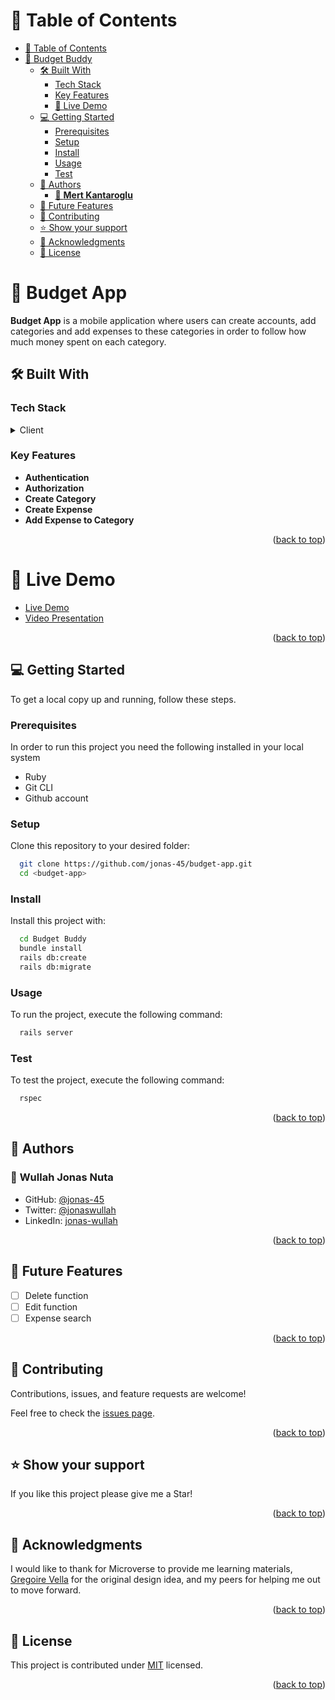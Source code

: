 # 📗 Table of Contents

- [📗 Table of Contents](#-table-of-contents)
- [📖 Budget Buddy ](#-budget-buddy-)
  - [🛠 Built With ](#-built-with-)
    - [Tech Stack ](#tech-stack-)
    - [Key Features ](#key-features-)
    - [🚀 Live Demo](#-live-demo-)
  - [💻 Getting Started ](#-getting-started-)
    - [Prerequisites ](#prerequisites-)
    - [Setup ](#setup-)
    - [Install ](#install-)
    - [Usage ](#usage-)
    - [Test ](#test-)
  - [👥 Authors ](#-authors-)
    - [👤 **Mert Kantaroglu**](#-mert-kantaroglu)
  - [🔭 Future Features ](#-future-features-)
  - [🤝 Contributing ](#-contributing-)
  - [⭐️ Show your support ](#️-show-your-support-)
  - [🙏 Acknowledgments ](#-acknowledgments-)
  - [📝 License ](#-license-)

<!-- PROJECT DESCRIPTION -->

# 📖 Budget App <a name="about-project"></a>

**Budget App** is a mobile application where users can create accounts, add categories and add expenses to these categories in order to follow how much money spent on each category.

## 🛠 Built With <a name="built-with"></a>

### Tech Stack <a name="tech-stack"></a>

<details>
  <summary>Client</summary>
  <ul>
    <li>Ruby on Rails</li>
    <li>PostgreSQL</li>
    <li>Devise</li>
    <li>RSpec Rails</li>
  </ul>
</details>

<!-- Features -->

### Key Features <a name="key-features"></a>

- **Authentication**
- **Authorization**
- **Create Category**
- **Create Expense**
- **Add Expense to Category**

<p align="right">(<a href="#readme-top">back to top</a>)</p>

# 🚀 Live Demo <a name="live-demo"></a>

- [Live Demo](https://budget-app-gd1l.onrender.com)<br>
- [Video Presentation](https://www.loom.com/share/4f054aad383f4017b7f76a7503621926?sid=ab11f7c8-2a7d-4409-b643-5f61bb7ec515)

<p align="right">(<a href="#readme-top">back to top</a>)</p>

<!-- GETTING STARTED -->

## 💻 Getting Started <a name="getting-started"></a>

To get a local copy up and running, follow these steps.

### Prerequisites <a name="prerequisites"></a>

In order to run this project you need the following installed in your local system

- Ruby
- Git CLI
- Github account

### Setup <a name="setup"></a>

Clone this repository to your desired folder:

```sh
  git clone https://github.com/jonas-45/budget-app.git
  cd <budget-app>
```

### Install <a name="install"></a>

Install this project with:

```sh
  cd Budget Buddy
  bundle install
  rails db:create
  rails db:migrate
```

### Usage <a name="usage"></a>

To run the project, execute the following command:

```sh
  rails server
```

### Test <a name="test"></a>

To test the project, execute the following command:

```sh
  rspec
```

<p align="right">(<a href="#readme-top">back to top</a>)</p>

<!-- AUTHORS -->

## 👥 Authors <a name="authors"></a>

### 👤 **Wullah Jonas Nuta**

- GitHub: [@jonas-45](https://github.com/jonas-45)
- Twitter: [@jonaswullah](https://twitter.com/jonaswullah)
- LinkedIn: [jonas-wullah](https://linkedin.com/in/jonas-wullah)

<p align="right">(<a href="#readme-top">back to top</a>)</p>

<!-- FUTURE FEATURES -->

## 🔭 Future Features <a name="future-features"></a>

- [ ] Delete function
- [ ] Edit function
- [ ] Expense search

<p align="right">(<a href="#readme-top">back to top</a>)</p>

<!-- CONTRIBUTING -->

## 🤝 Contributing <a name="contributing"></a>

Contributions, issues, and feature requests are welcome!

Feel free to check the [issues page](../../issues/).

<p align="right">(<a href="#readme-top">back to top</a>)</p>

<!-- SUPPORT -->

## ⭐️ Show your support <a name="support"></a>

If you like this project please give me a Star!

<p align="right">(<a href="#readme-top">back to top</a>)</p>

<!-- ACKNOWLEDGEMENTS -->

## 🙏 Acknowledgments <a name="acknowledgements"></a>

I would like to thank for Microverse to provide me learning materials, [Gregoire Vella](https://www.behance.net/gregoirevella) for the original design idea, and my peers for helping me out to move forward.

<p align="right">(<a href="#readme-top">back to top</a>)</p>

<!-- LICENSE -->

## 📝 License <a name="license"></a>

This project is contributed under [MIT](./LICENSE) licensed.

<p align="right">(<a href="#readme-top">back to top</a>)</p>
